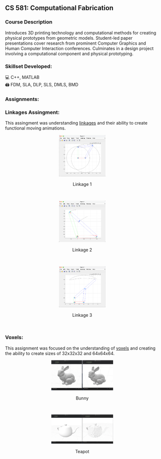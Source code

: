 ## CS 581: Computational Fabrication

### Course Description
Introduces 3D printing technology and computational methods for creating physical prototypes from geometric models. Student-led paper presentations cover research from prominent Computer Graphics and Human Computer Interaction conferences. Culminates in a design project involving a computational component and physical prototyping. <br>

### Skillset Developed:
💻  C++, MATLAB <br>
🖨️  FDM, SLA, DLP, SLS, DMLS, BMD <br>

### Assignments:
### Linkages Assingment:
This assingment was understanding [linkages](https://en.wikipedia.org/wiki/Linkage_(mechanical)) and their ability to create functional moving animations.

<p align="center">
<img src="./images/ss1.png" width="30%">
</p>
<p align="center">
Linkage 1
</p>
<br>
<p align="center">
<img src="./images/ss2.png" width="30%">
</p>
<p align="center">
Linkage 2
</p>
<br>
<p align="center">
<img src="./images/ss3.png" width="30%">
</p>
<p align="center">
Linkage 3
</p>
<br>

### Voxels:
This assignment was focused on the understanding of [voxels](https://en.wikipedia.org/wiki/Voxel) and creating the ability to create sizes of 32x32x32 and 64x64x64.
<p align="center">
<img src="./images/bunny.png" width="40%">
</p>
<p align="center">
Bunny
</p>
<br>
<p align="center">
<img src="./images/teapot.png" width="40%">
</p>
<p align="center">
Teapot
</p>
